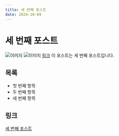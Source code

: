 ```yaml
---
title: 세 번째 포스트
date: 2024-10-09
---
```


# 세 번째 포스트

![이미지](./assets/images/milin-john-gAWjq2MSvJ8-unsplash.jpg)
![이미지](./assets/images/leo/leo_visions-DK0JMbjUjuI-unsplash.jpg)
[링크](./assets/docs/[붙임3]+특수교육+교육과정+일부+개정(안).hwp)
이 포스트는 세 번째 포스트입니다.


## 목록

- 첫 번째 항목
- 두 번째 항목
- 세 번째 항목

## 링크

[세 번째 포스트](./241009%20두%20번째%20포스트.md)